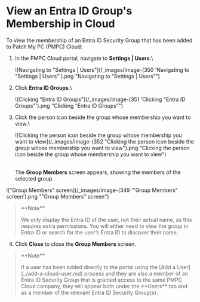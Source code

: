 # View an Entra ID Group's Membership in Cloud

To view the membership of an Entra ID Security Group that has been added to Patch My PC (PMPC) Cloud:

1.  In the PMPC Cloud portal, navigate to **Settings | Users**.\


    ![Navigating to "Settings | Users"](/_images/image-(350 'Navigating to "Settings | Users"').png "Navigating to “Settings | Users”")


2.  Click **Entra ID Groups**.\


    ![Clicking "Entra ID Groups"](/_images/image-(351 'Clicking "Entra ID Groups"').png "Clicking “Entra ID Groups”")


3.  Click the person icon beside the group whose membership you want to view.\


    ![Clicking the person icon beside the group whose membership you want to view](/_images/image-(352 "Clicking the person icon beside the group whose membership you want to view").png "Clicking the person icon beside the group whose membership you want to view")

    \
    The **Group Members** screen appears, showing the members of the selected group.

!["Group Members" screen](/_images/image-(349 '"Group Members" screen').png "&#x22;Group Members&#x22; screen")

<blockquote class="wp-block-quote">
<p>**Note**</p>
<p>We only display the Entra ID of the user, not their actual name, as this requires extra permissions. You will either need to view the group in Entra ID or search for the user’s Entra ID to discover their name.</p>
</blockquote>

4. Click **Close** to close the **Group Members** screen.

<blockquote class="wp-block-quote">
<p>**Note**</p>
<p>If a user has been added directly to the portal using the [Add a User](../add-a-cloud-user.md) process and they are also a member of an Entra ID Security Group that is granted access to the same PMPC Cloud company, they will appear both under the **Users** tab and as a member of the relevant  Entra ID Security Group(s).</p>
</blockquote>